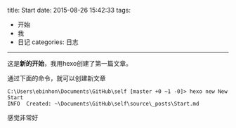 title: Start
date: 2015-08-26 15:42:33
tags:
- 开始
- 我
- 日记
categories: 日志
---

这是**新的开始**，我用hexo创建了第一篇文章。

通过下面的命令，就可以创建新文章

```{bash}
C:\Users\ebinhon\Documents\GitHub\self [master +0 ~1 -0]> hexo new New Start
INFO  Created: ~\Documents\GitHub\self\source\_posts\Start.md
```

感觉非常好